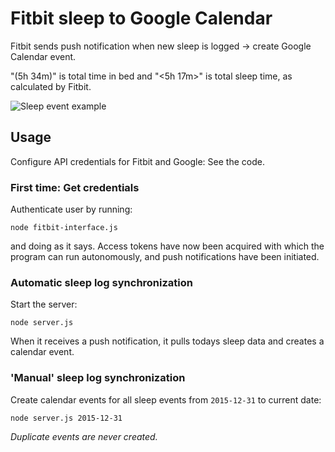 # Fitbit sleep to Google Calendar

Fitbit sends push notification when new sleep is logged → create Google Calendar event.

"(5h 34m)" is total time in bed and "\<5h 17m\>" is total sleep time, as calculated by Fitbit.

![Sleep event example](https://raw.github.com/ViktorQvarfordt/fitbit-sleep-to-google-calendar/master/sleep-event-example.png)


## Usage

Configure API credentials for Fitbit and Google: See the code.


### First time: Get credentials

Authenticate user by running:

```
node fitbit-interface.js
```

and doing as it says. Access tokens have now been acquired with which the program can run autonomously, and push notifications have been initiated.


### Automatic sleep log synchronization

Start the server:

```
node server.js
```

When it receives a push notification, it pulls todays sleep data and creates a calendar event.


### 'Manual' sleep log synchronization

Create calendar events for all sleep events from `2015-12-31` to current date:

```
node server.js 2015-12-31
```

*Duplicate events are never created.*
